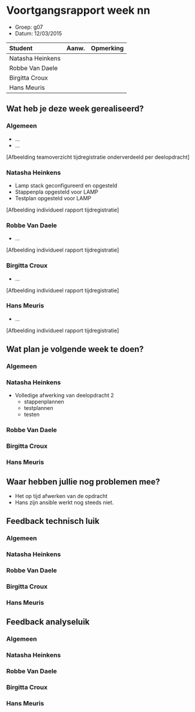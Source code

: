 # Voortgangsrapport week nn

* Groep: g07
* Datum: 12/03/2015

| Student  | Aanw. | Opmerking |
| :---     | :---  | :---      |
| Natasha Heinkens |       |           |
| Robbe Van Daele |       |           |
| Birgitta Croux |       |           |
| Hans Meuris |       |           |

## Wat heb je deze week gerealiseerd?

### Algemeen



* ...
* ...

[Afbeelding teamoverzicht tijdregistratie onderverdeeld per deelopdracht]

### Natasha Heinkens

* Lamp stack geconfigureerd en opgesteld
* Stappenpla opgesteld voor LAMP
* Testplan opgesteld voor LAMP

[Afbeelding individueel rapport tijdregistratie]

### Robbe Van Daele

* ...

[Afbeelding individueel rapport tijdregistratie]

### Birgitta Croux

* ...

[Afbeelding individueel rapport tijdregistratie]

### Hans Meuris

* ...

[Afbeelding individueel rapport tijdregistratie]

## Wat plan je volgende week te doen?

### Algemeen
### Natasha Heinkens
  * Volledige afwerking van deelopdracht 2
    * stappenplannen
    * testplannen
    * testen  

### Robbe Van Daele
### Birgitta Croux
### Hans Meuris

## Waar hebben jullie nog problemen mee?

* Het op tijd afwerken van de opdracht
* Hans zijn ansible werkt nog steeds niet.

## Feedback technisch luik

### Algemeen

### Natasha Heinkens
### Robbe Van Daele
### Birgitta Croux
### Hans Meuris

## Feedback analyseluik

### Algemeen

### Natasha Heinkens
### Robbe Van Daele
### Birgitta Croux
### Hans Meuris

